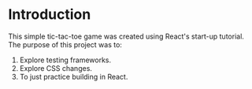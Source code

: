 # Introduction

This simple tic-tac-toe game was created using React's start-up tutorial. The purpose of this project was to:

1. Explore testing frameworks.
2. Explore CSS changes.
3. To just practice building in React.
